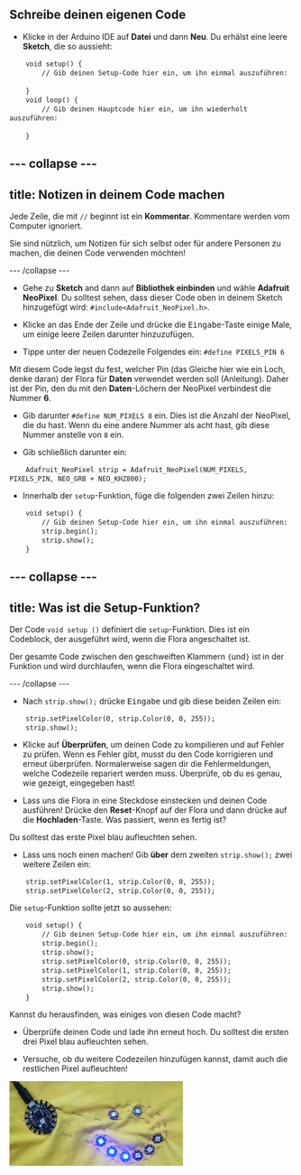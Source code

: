 ## Schreibe deinen eigenen Code

+ Klicke in der Arduino IDE auf **Datei** und dann **Neu**. Du erhälst eine leere **Sketch**, die so aussieht:
```
    void setup() {
        // Gib deinen Setup-Code hier ein, um ihn einmal auszuführen:

    }
    void loop() {
        // Gib deinen Hauptcode hier ein, um ihn wiederholt auszuführen:

    }
```

--- collapse ---
---
title: Notizen in deinem Code machen
---

Jede Zeile, die mit `//` beginnt ist ein **Kommentar**. Kommentare werden vom Computer ignoriert.

Sie sind nützlich, um Notizen für sich selbst oder für andere Personen zu machen, die deinen Code verwenden möchten!

--- /collapse ---

+ Gehe zu **Sketch** and dann auf **Bibliothek einbinden** und wähle **Adafruit NeoPixel**. Du solltest sehen, dass dieser Code oben in deinem Sketch hinzugefügt wird: `#include<Adafruit_NeoPixel.h>`.

+ Klicke an das Ende der Zeile und drücke die <kbd>Eingabe</kbd>-Taste einige Male, um einige leere Zeilen darunter hinzuzufügen.

+ Tippe unter der neuen Codezeile Folgendes ein: `#define PIXELS_PIN 6`

Mit diesem Code legst du fest, welcher Pin (das Gleiche hier wie ein Loch, denke daran) der Flora für **Daten** verwendet werden soll (Anleitung). Daher ist der Pin, den du mit den **Daten**-Löchern der NeoPixel verbindest die Nummer **6**.

+ Gib darunter `#define NUM_PIXELS 8` ein. Dies ist die Anzahl der NeoPixel, die du hast. Wenn du eine andere Nummer als acht hast, gib diese Nummer anstelle von `8` ein.

+ Gib schließlich darunter ein:

``` 
    Adafruit_NeoPixel strip = Adafruit_NeoPixel(NUM_PIXELS, PIXELS_PIN, NEO_GRB + NEO_KHZ800);
```

+ Innerhalb der `setup`-Funktion, füge die folgenden zwei Zeilen hinzu:

``` 
    void setup() {
        // Gib deinen Setup-Code hier ein, um ihn einmal auszuführen:
        strip.begin();
        strip.show();
    }
```

--- collapse ---
---
title: Was ist die Setup-Funktion?
---

Der Code `void setup ()` definiert die `setup`-Funktion. Dies ist ein Codeblock, der ausgeführt wird, wenn die Flora angeschaltet ist.

Der gesamte Code zwischen den geschweiften Klammern `{`und`}` ist in der Funktion und wird durchlaufen, wenn die Flora eingeschaltet wird.

--- /collapse ---

+ Nach `strip.show();` drücke <kbd>Eingabe</kbd> und gib diese beiden Zeilen ein:

``` 
    strip.setPixelColor(0, strip.Color(0, 0, 255));
    strip.show();
```

+ Klicke auf **Überprüfen**, um deinen Code zu kompilieren und auf Fehler zu prüfen. Wenn es Fehler gibt, musst du den Code korrigieren und erneut überprüfen. Normalerweise sagen dir die Fehlermeldungen, welche Codezeile repariert werden muss. Überprüfe, ob du es genau, wie gezeigt, eingegeben hast!

+ Lass uns die Flora in eine Steckdose einstecken und deinen Code ausführen! Drücke den **Reset**-Knopf auf der Flora und dann drücke auf die **Hochladen**-Taste. Was passiert, wenn es fertig ist?

Du solltest das erste Pixel blau aufleuchten sehen.

+ Lass uns noch einen machen! Gib **über** dem zweiten `strip.show();` zwei weitere Zeilen ein:

```
    strip.setPixelColor(1, strip.Color(0, 0, 255));
    strip.setPixelColor(2, strip.Color(0, 0, 255));
```

Die `setup`-Funktion sollte jetzt so aussehen:

``` 
    void setup() {
        // Gib deinen Setup-Code hier ein, um ihn einmal auszuführen:
        strip.begin();
        strip.show();
        strip.setPixelColor(0, strip.Color(0, 0, 255));
        strip.setPixelColor(1, strip.Color(0, 0, 255));
        strip.setPixelColor(2, strip.Color(0, 0, 255));
        strip.show();
    }
```

Kannst du herausfinden, was einiges von diesen Code macht?

+ Überprüfe deinen Code und lade ihn erneut hoch. Du solltest die ersten drei Pixel blau aufleuchten sehen.

+ Versuche, ob du weitere Codezeilen hinzufügen kannst, damit auch die restlichen Pixel aufleuchten!

![](images/threeBlue.png)


